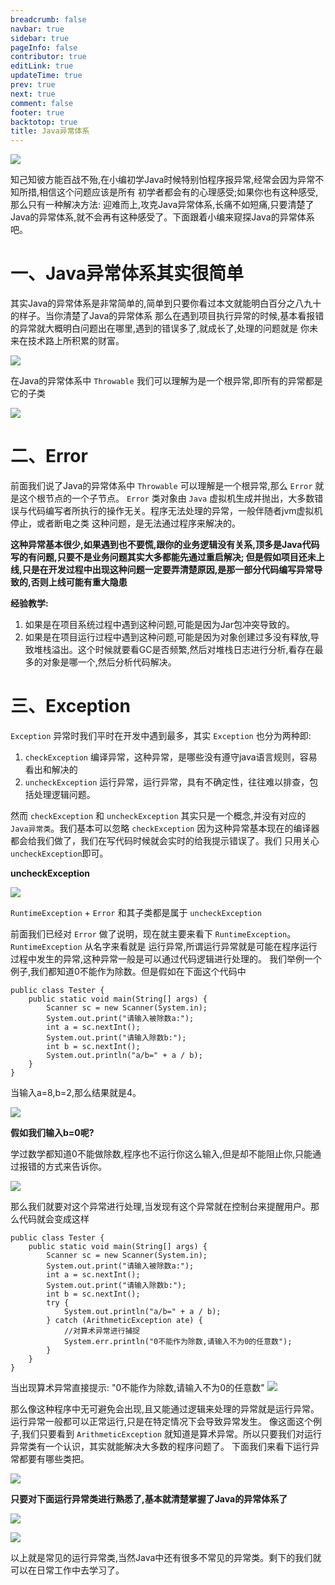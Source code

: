 ```yaml
---
breadcrumb: false
navbar: true
sidebar: true
pageInfo: false
contributor: true
editLink: true
updateTime: true
prev: true
next: true
comment: false
footer: true
backtotop: true
title: Java异常体系
---
```



![](https://img.springlearn.cn/blog/learn_1589293715000.png)

知己知彼方能百战不殆,在小编初学Java时候特别怕程序报异常,经常会因为异常不知所措,相信这个问题应该是所有
初学者都会有的心理感受;如果你也有这种感受,那么只有一种解决方法:
迎难而上,攻克Java异常体系,长痛不如短痛,只要清楚了Java的异常体系,就不会再有这种感受了。下面跟着小编来窥探Java的异常体系吧。


# 一、Java异常体系其实很简单

其实Java的异常体系是非常简单的,简单到只要你看过本文就能明白百分之八九十的样子。当你清楚了Java的异常体系
那么在遇到项目执行异常的时候,基本看报错的异常就大概明白问题出在哪里,遇到的错误多了,就成长了,处理的问题就是
你未来在技术路上所积累的财富。

![](https://img.springlearn.cn/blog/learn_1589294764000.png)

在Java的异常体系中 `Throwable` 我们可以理解为是一个根异常,即所有的异常都是它的子类

![](https://img.springlearn.cn/blog/learn_1589295509000.png)

# 二、Error

前面我们说了Java的异常体系中 `Throwable` 可以理解是一个根异常,那么 `Error` 就是这个根节点的一个子节点。
`Error` 类对象由 `Java` 虚拟机生成并抛出，大多数错误与代码编写者所执行的操作无关。程序无法处理的异常，一般伴随者jvm虚拟机停止，或者断电之类
这种问题，是无法通过程序来解决的。

**这种异常基本很少,如果遇到也不要慌,跟你的业务逻辑没有关系,顶多是Java代码写的有问题,只要不是业务问题其实大多都能先通过重启解决;
但是假如项目还未上线,只是在开发过程中出现这种问题一定要弄清楚原因,是那一部分代码编写异常导致的,否则上线可能有重大隐患**

**经验教学:**
 
1. 如果是在项目系统过程中遇到这种问题,可能是因为Jar包冲突导致的。
2. 如果是在项目运行过程中遇到这种问题,可能是因为对象创建过多没有释放,导致堆栈溢出。这个时候就要看GC是否频繁,然后对堆栈日志进行分析,看存在最多的对象是哪一个,然后分析代码解决。

# 三、Exception

`Exception` 异常时我们平时在开发中遇到最多，其实 `Exception` 也分为两种即: 

1. `checkException` 编译异常，这种异常，是哪些没有遵守java语言规则，容易看出和解决的
2. `uncheckException` 运行异常，运行异常，具有不确定性，往往难以排查，包括处理逻辑问题。

然而 `checkException` 和 `uncheckException` 其实只是一个概念,并没有对应的 `Java异常类`。我们基本可以忽略
`checkException` 因为这种异常基本现在的编译器都会给我们做了，我们在写代码时候就会实时的给我提示错误了。我们
只用关心 `uncheckException`即可。

**uncheckException**

![](https://img.springlearn.cn/blog/learn_1589297073000.png)

`RuntimeException` + `Error` 和其子类都是属于 `uncheckException`

前面我们已经对 `Error` 做了说明，现在就主要来看下 `RuntimeException`。 `RuntimeException` 从名字来看就是
运行异常,所谓运行异常就是可能在程序运行过程中发生的异常,这种异常一般是可以通过代码逻辑进行处理的。
我们举例一个例子,我们都知道0不能作为除数。但是假如在下面这个代码中

```
public class Tester {
    public static void main(String[] args) {
        Scanner sc = new Scanner(System.in);
        System.out.print("请输入被除数a:");
        int a = sc.nextInt();
        System.out.print("请输入除数b:");
        int b = sc.nextInt();
        System.out.println("a/b=" + a / b);
    }
}
```

当输入a=8,b=2,那么结果就是4。

![](https://i02piccdn.sogoucdn.com/8206a4441e0386c3)


**假如我们输入b=0呢?**

学过数学都知道0不能做除数,程序也不运行你这么输入,但是却不能阻止你,只能通过报错的方式来告诉你。


![](https://img.springlearn.cn/blog/learn_1589298143000.png)

那么我们就要对这个异常进行处理,当发现有这个异常就在控制台来提醒用户。那么代码就会变成这样

```
public class Tester {
    public static void main(String[] args) {
        Scanner sc = new Scanner(System.in);
        System.out.print("请输入被除数a:");
        int a = sc.nextInt();
        System.out.print("请输入除数b:");
        int b = sc.nextInt();
        try {
            System.out.println("a/b=" + a / b);
        } catch (ArithmeticException ate) {
            //对算术异常进行捕捉
            System.err.println("0不能作为除数,请输入不为0的任意数");
        }
    }
}

```
当出现算术异常直接提示: "0不能作为除数,请输入不为0的任意数"
![](https://img.springlearn.cn/blog/learn_1589298261000.png)

那么像这种程序中无可避免会出现,且又能通过逻辑来处理的异常就是运行异常。运行异常一般都可以正常运行,只是在特定情况下会导致异常发生。
像这面这个例子,我们只要看到 `ArithmeticException` 就知道是算术异常。所以只要我们对运行异常类有一个认识，其实就能解决大多数的程序问题了。
下面我们来看下运行异常都要有哪些类把。

![](https://i03piccdn.sogoucdn.com/f960e6a461d218d2)


**只要对下面运行异常类进行熟悉了,基本就清楚掌握了Java的异常体系了**

![](https://img.springlearn.cn/blog/learn_1589299119000.png)

![](https://img.springlearn.cn/blog/learn_1589299523000.png)

以上就是常见的运行异常类,当然Java中还有很多不常见的异常类。剩下的我们就可以在日常工作中去学习了。




